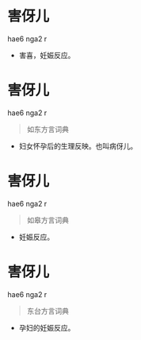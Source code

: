 # 害伢儿
hae6 nga2 r
- 害喜，妊娠反应。

# 害伢儿
hae6 nga2 r
> 如东方言词典
- 妇女怀孕后的生理反映。也叫病伢儿。

# 害伢儿
hae6 nga2 r
> 如皋方言词典
- 妊娠反应。

# 害伢儿
hae6 nga2 r
> 东台方言词典
- 孕妇的妊娠反应。
